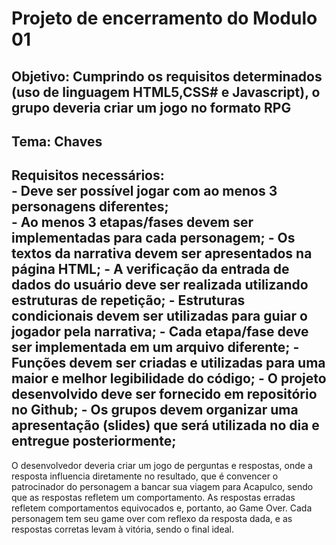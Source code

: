 <h1>Projeto de encerramento do Modulo 01</h1>
 
<h2>Objetivo: Cumprindo os requisitos determinados (uso de linguagem HTML5,CSS# e Javascript), o grupo deveria criar um jogo no formato RPG
<h2>Tema: Chaves</2>
<h2>Requisitos necessários:<br>
- Deve ser possível jogar com ao menos 3 personagens diferentes;<br>
- Ao menos 3 etapas/fases devem ser implementadas para cada personagem;
- Os textos da narrativa devem ser apresentados na página HTML;
- A verificação da entrada de dados do usuário deve ser realizada utilizando estruturas de repetição;
- Estruturas condicionais devem ser utilizadas para guiar o jogador pela narrativa;
- Cada etapa/fase deve ser implementada em um arquivo diferente;
- Funções devem ser criadas e utilizadas para uma maior e melhor legibilidade do código;
- O projeto desenvolvido deve ser fornecido em repositório no Github;
- Os grupos devem organizar uma apresentação (slides) que será utilizada no dia e entregue posteriormente;
</h2>
 
<p>O desenvolvedor deveria criar um jogo de perguntas e respostas, onde a resposta influencia diretamente no resultado, que é convencer o patrocinador do personagem a bancar sua viagem para Acapulco, sendo que as respostas refletem um comportamento. As respostas erradas refletem comportamentos equivocados e, portanto, ao Game Over. Cada personagem tem seu game over com reflexo da resposta dada, e as respostas corretas levam à vitória, sendo o final ideal.<p>
